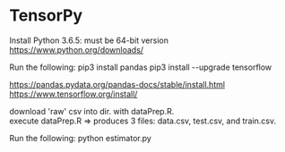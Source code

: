 # TensorPy

Install Python 3.6.5: must be 64-bit version
https://www.python.org/downloads/

Run the following:
pip3 install pandas
pip3 install --upgrade tensorflow

https://pandas.pydata.org/pandas-docs/stable/install.html
https://www.tensorflow.org/install/

download 'raw' csv into dir. with dataPrep.R.  
execute dataPrep.R => produces 3 files: data.csv, test.csv, and train.csv.

Run the following:
python estimator.py